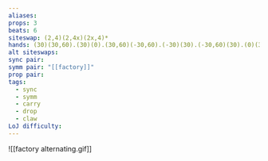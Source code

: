 ```yaml
---
aliases: 
props: 3
beats: 6
siteswap: (2,4)(2,4x)(2x,4)*
hands: (30)(30,60).(30)(0).(30,60)(-30,60).(-30)(30).(-30,60)(30).(0)(30).
alt siteswaps: 
sync pair: 
symm pair: "[[factory]]"
prop pair: 
tags:
  - sync
  - symm
  - carry
  - drop
  - claw
LoJ difficulty:
---
```

![[factory alternating.gif]]

